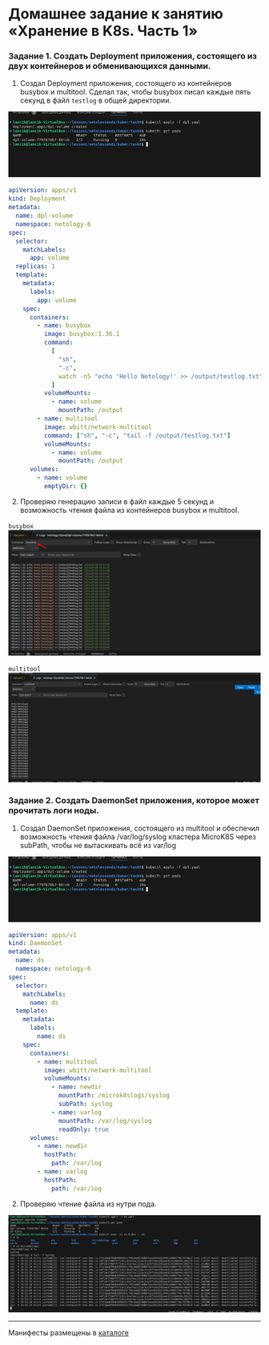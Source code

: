 # Домашнее задание к занятию «Хранение в K8s. Часть 1»

### Задание 1. Создать Deployment приложения, состоящего из двух контейнеров и обменивающихся данными.

1. Создал Deployment приложения, состоящего из контейнеров busybox и multitool. Сделал так, чтобы busybox писал каждые пять секунд в файл `testlog` в общей директории.

![Скрин](./images/create%20dpl.jpg)

```yaml
apiVersion: apps/v1
kind: Deployment
metadata:
  name: dpl-volume
  namespace: netology-6
spec:
  selector:
    matchLabels:
      app: volume
  replicas: 1
  template:
    metadata:
      labels:
        app: volume
    spec:
      containers:
        - name: busybox
          image: busybox:1.36.1
          command:
            [
              "sh",
              "-c",
              watch -n5 "echo 'Hello Netology!' >> /output/testlog.txt",
            ]
          volumeMounts:
            - name: volume
              mountPath: /output
        - name: multitool
          image: wbitt/network-multitool
          command: ["sh", "-c", "tail -f /output/testlog.txt"]
          volumeMounts:
            - name: volume
              mountPath: /output
      volumes:
        - name: volume
          emptyDir: {}
```

2. Проверяю генерацию записи в файл каждые 5 секунд и возможность чтения файла из контейнеров busybox и multitool.

`busybox`
![Скрин](./images/logs%20busybox%20task1.jpg)

`multitool`
![Скрин](./images/logs%20multitool%20task1.jpg)

### Задание 2. Создать DaemonSet приложения, которое может прочитать логи ноды.

1. Создал DaemonSet приложения, состоящего из multitool и обеспечил возможность чтения файла /var/log/syslog кластера MicroK8S через subPath, чтобы не вытаскивать всё из var/log

![Скрин](./images/create%20dpl.jpg)

```yaml
apiVersion: apps/v1
kind: DaemonSet
metadata:
  name: ds
  namespace: netology-6
spec:
  selector:
    matchLabels:
      name: ds
  template:
    metadata:
      labels:
        name: ds
    spec:
      containers:
        - name: multitool
          image: wbitt/network-multitool
          volumeMounts:
            - name: newdir
              mountPath: /microk8slogs/syslog
              subPath: syslog
            - name: varlog
              mountPath: /var/log/syslog
              readOnly: true
      volumes:
        - name: newdir
          hostPath:
            path: /var/log
        - name: varlog
          hostPath:
            path: /var/log
```

2. Проверяю чтение файла из нутри пода.

![Скрин](./images/check%20logs%20ds%20task2.jpg)

-----
Манифесты размещены в [каталоге](https://github.com/VladimirEremenko-web/devops-netology/tree/main/kuber-homeworks/1-6/configs)